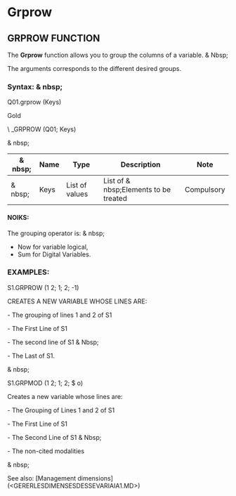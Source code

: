 # Grprow

## GRPROW FUNCTION

The **Grprow** function allows you to group the columns of a variable. & Nbsp;

The arguments corresponds to the different desired groups.

### Syntax: & nbsp;

Q01.grprow (Keys)

Gold

\ _GRPROW (Q01; Keys)

& nbsp;

|& nbsp;|**Name** |**Type** |**Description** |**Note** |
|--- |--- |--- |--- |--- |
|& nbsp;|Keys |List of values ​​|List of & nbsp;Elements to be treated |Compulsory |

#### NOIKS:

The grouping operator is: & nbsp;

* Now for variable logical,
* Sum for Digital Variables.

### EXAMPLES:

S1.GRPROW (1 2; 1; 2; -1)

CREATES A NEW VARIABLE WHOSE LINES ARE:

\- The grouping of lines 1 and 2 of S1

\- The First Line of S1

\- The second line of S1 & Nbsp;

\- The Last of S1.

& nbsp;

S1.GRPMOD (1 2; 1; 2; $ o)

Creates a new variable whose lines are:

\- The Grouping of Lines 1 and 2 of S1

\- The First Line of S1

\- The Second Line of S1 & Nbsp;

\- The non-cited modalities

& nbsp;

See also: [Management dimensions] (<GERERLESDIMENSESDESSEVARIAIA1.MD>)